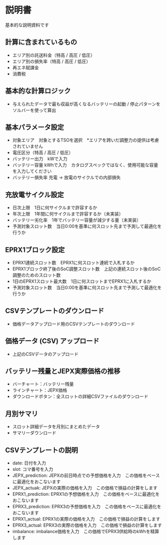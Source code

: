 # 説明書

基本的な説明資料です

## 計算に含まれているもの

- エリア別の託送料金（特高 / 高圧 / 低圧）
- エリア別の損失率（特高 / 高圧 / 低圧）
- 再エネ賦課金
- 消費税

## 基本的な計算ロジック

- 与えられたデータで最も収益が高くなるバッテリーの起動 / 停止パターンをソルバーを使って算出

## 基本パラメータ設定

- 対象エリア　対象とするTSOを選択　*エリアを跨いだ調整力の提供は考慮されていません
- 電圧区分（特高 / 高圧 / 低圧）
- バッテリー出力　kWで入力
- バッテリー容量 kWhで入力　カタログスペックではなく、使用可能な容量を入力してください
- バッテリー損失率 充電 → 放電のサイクルでの内部損失

## 充放電サイクル設定
- 日次上限　1日に何サイクルまで許容するか
- 年次上限　1年間に何サイクルまで許容するか（未実装）
- バッテリー劣化率　1年でバッテリー容量が減少する量（未実装）
- 予測対象スロット数　当日0:00を基準に何スロット先まで予測して最適化を行うか

## EPRX1ブロック設定
- EPRX1連続スロット数　EPRX1に何スロット連続で入札するか
- EPRX1ブロック終了後のSoC調整スロット数　上記の連続スロット後のSoC調整のためのスロット数
- 1日のEPRX1スロット最大数　1日に何スロットまでEPRX1に入札するか
- 予測対象スロット数　当日0:00を基準に何スロット先まで予測して最適化を行うか
 
## CSVテンプレートのダウンロード
- 価格データアップロード用のCSVテンプレートのダウンロード

## 価格データ (CSV) アップロード
- 上記のCSVデータのアップロード

## バッテリー残量とJEPX実際価格の推移
- バーチャート：バッテリー残量
- ラインチャート：JEPX価格
- ダウンロードボタン：全スロットの詳細CSVファイルのダウンロード

## 月別サマリ
- スロット詳細データを月別にまとめたデータ
- サマリーダウンロード

## CSVテンプレートの説明
- date: 日付を入力
- slot: コマ番号を入力
- JEPX_prediction: JEPXの前日時点での予想価格を入力　この価格をベースに最適化をおこないます
- JEPX_actuak: JEPXの実際の価格を入力　この価格で損益の計算をします
- EPRX1_prediction: EPRX1の予想価格を入力　この価格をベースに最適化をおこないます
- EPRX3_prediction: EPRX3の予想価格を入力　この価格をベースに最適化をおこないます
- EPRX1_actual: EPRX1の実際の価格を入力　この価格で損益の計算をします
- EPRX3_actual: EPRX3の実際の価格を入力　この価格で損益の計算をします
- imbalance: imbalance価格を入力　この価格でEPRX3供給時のkWhを精算します